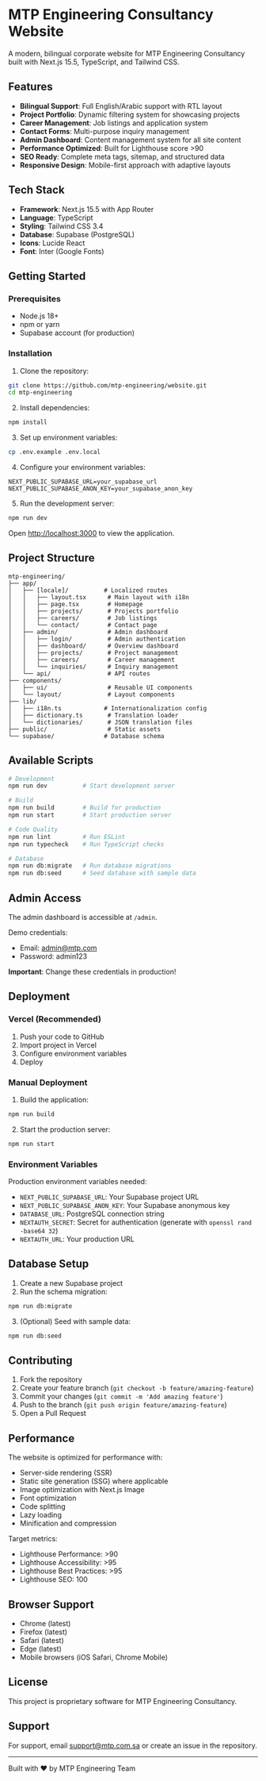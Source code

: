 # MTP Engineering Consultancy Website

A modern, bilingual corporate website for MTP Engineering Consultancy built with Next.js 15.5, TypeScript, and Tailwind CSS.

## Features

- **Bilingual Support**: Full English/Arabic support with RTL layout
- **Project Portfolio**: Dynamic filtering system for showcasing projects
- **Career Management**: Job listings and application system
- **Contact Forms**: Multi-purpose inquiry management
- **Admin Dashboard**: Content management system for all site content
- **Performance Optimized**: Built for Lighthouse score >90
- **SEO Ready**: Complete meta tags, sitemap, and structured data
- **Responsive Design**: Mobile-first approach with adaptive layouts

## Tech Stack

- **Framework**: Next.js 15.5 with App Router
- **Language**: TypeScript
- **Styling**: Tailwind CSS 3.4
- **Database**: Supabase (PostgreSQL)
- **Icons**: Lucide React
- **Font**: Inter (Google Fonts)

## Getting Started

### Prerequisites

- Node.js 18+
- npm or yarn
- Supabase account (for production)

### Installation

1. Clone the repository:
```bash
git clone https://github.com/mtp-engineering/website.git
cd mtp-engineering
```

2. Install dependencies:
```bash
npm install
```

3. Set up environment variables:
```bash
cp .env.example .env.local
```

4. Configure your environment variables:
```env
NEXT_PUBLIC_SUPABASE_URL=your_supabase_url
NEXT_PUBLIC_SUPABASE_ANON_KEY=your_supabase_anon_key
```

5. Run the development server:
```bash
npm run dev
```

Open [http://localhost:3000](http://localhost:3000) to view the application.

## Project Structure

```
mtp-engineering/
├── app/
│   ├── [locale]/          # Localized routes
│   │   ├── layout.tsx      # Main layout with i18n
│   │   ├── page.tsx        # Homepage
│   │   ├── projects/       # Projects portfolio
│   │   ├── careers/        # Job listings
│   │   └── contact/        # Contact page
│   ├── admin/              # Admin dashboard
│   │   ├── login/          # Admin authentication
│   │   ├── dashboard/      # Overview dashboard
│   │   ├── projects/       # Project management
│   │   ├── careers/        # Career management
│   │   └── inquiries/      # Inquiry management
│   └── api/                # API routes
├── components/
│   ├── ui/                 # Reusable UI components
│   └── layout/             # Layout components
├── lib/
│   ├── i18n.ts            # Internationalization config
│   ├── dictionary.ts       # Translation loader
│   └── dictionaries/       # JSON translation files
├── public/                 # Static assets
└── supabase/              # Database schema
```

## Available Scripts

```bash
# Development
npm run dev          # Start development server

# Build
npm run build        # Build for production
npm run start        # Start production server

# Code Quality
npm run lint         # Run ESLint
npm run typecheck    # Run TypeScript checks

# Database
npm run db:migrate   # Run database migrations
npm run db:seed      # Seed database with sample data
```

## Admin Access

The admin dashboard is accessible at `/admin`.

Demo credentials:
- Email: admin@mtp.com
- Password: admin123

**Important**: Change these credentials in production!

## Deployment

### Vercel (Recommended)

1. Push your code to GitHub
2. Import project in Vercel
3. Configure environment variables
4. Deploy

### Manual Deployment

1. Build the application:
```bash
npm run build
```

2. Start the production server:
```bash
npm run start
```

### Environment Variables

Production environment variables needed:

- `NEXT_PUBLIC_SUPABASE_URL`: Your Supabase project URL
- `NEXT_PUBLIC_SUPABASE_ANON_KEY`: Your Supabase anonymous key
- `DATABASE_URL`: PostgreSQL connection string
- `NEXTAUTH_SECRET`: Secret for authentication (generate with `openssl rand -base64 32`)
- `NEXTAUTH_URL`: Your production URL

## Database Setup

1. Create a new Supabase project
2. Run the schema migration:
```bash
npm run db:migrate
```

3. (Optional) Seed with sample data:
```bash
npm run db:seed
```

## Contributing

1. Fork the repository
2. Create your feature branch (`git checkout -b feature/amazing-feature`)
3. Commit your changes (`git commit -m 'Add amazing feature'`)
4. Push to the branch (`git push origin feature/amazing-feature`)
5. Open a Pull Request

## Performance

The website is optimized for performance with:

- Server-side rendering (SSR)
- Static site generation (SSG) where applicable
- Image optimization with Next.js Image
- Font optimization
- Code splitting
- Lazy loading
- Minification and compression

Target metrics:
- Lighthouse Performance: >90
- Lighthouse Accessibility: >95
- Lighthouse Best Practices: >95
- Lighthouse SEO: 100

## Browser Support

- Chrome (latest)
- Firefox (latest)
- Safari (latest)
- Edge (latest)
- Mobile browsers (iOS Safari, Chrome Mobile)

## License

This project is proprietary software for MTP Engineering Consultancy.

## Support

For support, email support@mtp.com.sa or create an issue in the repository.

---

Built with ❤️ by MTP Engineering Team